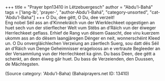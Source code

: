 +++
title = "Prayer bpn13410 in Lëtzebuergesch"
author = "Abdu'l-Bahá"
tags = ['lang-lb', 'prayer-', "author-Abdu'l-Bahá", "category-unsorted", "cat-'Abdu'l-Baha"]
+++
O Du, dee gëtt, O Du, dee verzeit!  
Eng nobel Séil ass an d’Kinnekräich vun der Wierklechkeet opgestigen an huet sech vun der stierflecher Welt vum Stëbs an d’Räich vun der éiweger Herrlechkeet geflass. Erhief de Rang vun dësem Gaascht, dee viru kuerzem ukomm ass an do dësem laangjäregen Dénger en neit, wonnerschéint Kleed un.
O	Du 	onvergläichlechen 
Verzeiung an zäertlech Suerg, sou datt dës Séil an d‘Räich vun Denge Geheimnisser eragelooss an e vertraute Begleeder an der Versammlung vun der Herrlechkeet ka ginn. Du bass Deen, dee gëtt a schenkt, an deen éiweg gär huet. Du bass de Verzeienden, den Duussen, de Mächtegsten.

(Source category: 'Abdu'l-Baha)
(Bahaiprayers.net ID: 13410)
